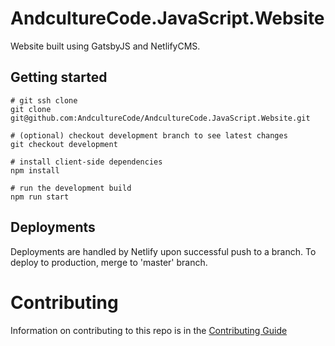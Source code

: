 # AndcultureCode.JavaScript.Website
Website built using GatsbyJS and NetlifyCMS.

## Getting started

```shell
# git ssh clone
git clone git@github.com:AndcultureCode/AndcultureCode.JavaScript.Website.git

# (optional) checkout development branch to see latest changes
git checkout development

# install client-side dependencies
npm install

# run the development build
npm run start
```

## Deployments

Deployments are handled by Netlify upon successful push to a branch. To deploy to production, merge to 'master' branch.

# Contributing

Information on contributing to this repo is in the [Contributing Guide](CONTRIBUTING.md)
